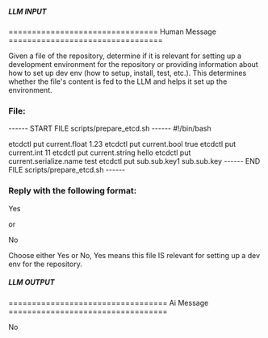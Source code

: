 ##### LLM INPUT #####
================================ Human Message =================================

Given a file of the repository, determine if it is relevant for setting up a development environment for the repository or providing information about how to set up dev env (how to setup, install, test, etc.). This determines whether the file's content is fed to the LLM and helps it set up the environment.

### File:
------ START FILE scripts/prepare_etcd.sh ------
#!/bin/bash

etcdctl put current.float 1.23
etcdctl put current.bool true
etcdctl put current.int 11
etcdctl put current.string hello
etcdctl put current.serialize.name test
etcdctl put sub.sub.key1 sub.sub.key
------ END FILE scripts/prepare_etcd.sh ------

### Reply with the following format:

<rel>Yes</rel>

or

<rel>No</rel>

Choose either Yes or No, Yes means this file IS relevant for setting up a dev env for the repository.

##### LLM OUTPUT #####
================================== Ai Message ==================================

<rel>No</rel>